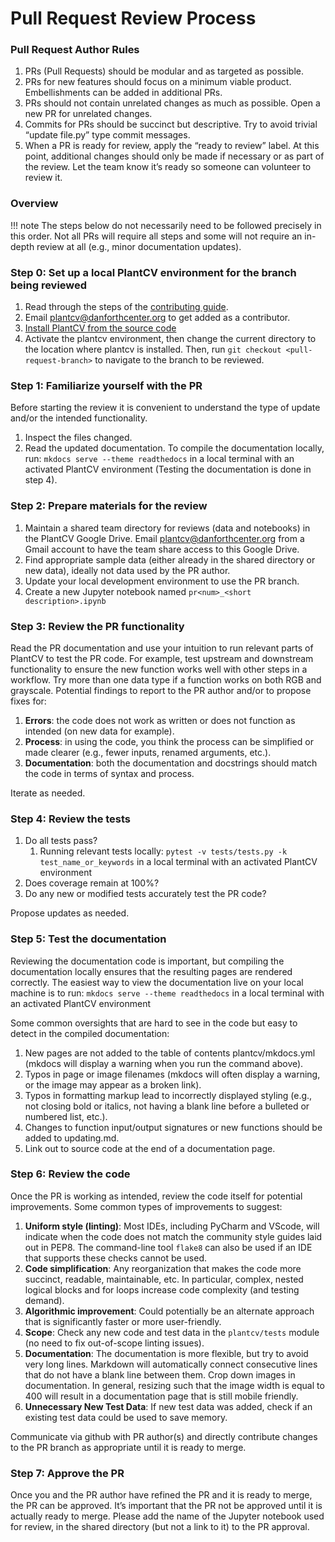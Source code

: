 # Pull Request Review Process

### Pull Request Author Rules

1. PRs (Pull Requests) should be modular and as targeted as possible.
2. PRs for new features should focus on a minimum viable product. Embellishments can be added in additional PRs.
3. PRs should not contain unrelated changes as much as possible. Open a new PR for unrelated changes.
4. Commits for PRs should be succinct but descriptive. Try to avoid trivial “update file.py” type commit messages.
5. When a PR is ready for review, apply the “ready to review” label. At this point, additional changes should only be made if necessary or as part of the review. Let the team know it’s ready so someone can volunteer to review it.

### Overview

!!! note
    The steps below do not necessarily need to be followed precisely in this order. Not all PRs will require all steps and some will not require an in-depth review at all (e.g., minor documentation updates).

### Step 0: Set up a local PlantCV environment for the branch being reviewed

1. Read through the steps of the [contributing guide](https://plantcv.readthedocs.io/en/latest/CONTRIBUTING/).
2. Email plantcv@danforthcenter.org to get added as a contributor.
3. [Install PlantCV from the source code](installation.md#installation-from-the-source-code)
4. Activate the plantcv environment, then change the current directory to the location where plantcv is installed.  Then, run `git checkout <pull-request-branch>` to navigate to the branch to be reviewed.

### Step 1: Familiarize yourself with the PR

Before starting the review it is convenient to understand the type of update and/or the intended functionality.  

1. Inspect the files changed. 
2. Read the updated documentation. To compile the documentation locally, run: `mkdocs serve --theme readthedocs` in a local terminal with an activated PlantCV environment (Testing the documentation is done in step 4). 

### Step 2: Prepare materials for the review

1. Maintain a shared team directory for reviews (data and notebooks) in the PlantCV Google Drive. Email plantcv@danforthcenter.org from a Gmail account to have the team share access to this Google Drive.
2. Find appropriate sample data (either already in the shared directory or new data), ideally not data used by the PR author.
3. Update your local development environment to use the PR branch.
4. Create a new Jupyter notebook named `pr<num>_<short description>.ipynb`

### Step 3: Review the PR functionality

Read the PR documentation and use your intuition to run relevant parts of PlantCV to test the PR code. For example, test upstream and downstream functionality to ensure the new function works well with other steps in a workflow. Try more than one data type if a function works on both RGB and grayscale. Potential findings to report to the PR author and/or to propose fixes for:

1. **Errors**: the code does not work as written or does not function as intended (on new data for example).
2. **Process**: in using the code, you think the process can be simplified or made clearer (e.g., fewer inputs, renamed arguments, etc.).
3. **Documentation**: both the documentation and docstrings should match the code in terms of syntax and process.

Iterate as needed.

### Step 4: Review the tests

1. Do all tests pass?
    1. Running relevant tests locally: `pytest -v tests/tests.py -k test_name_or_keywords` in a local terminal with an activated PlantCV environment
2. Does coverage remain at 100%?
3. Do any new or modified tests accurately test the PR code?

Propose updates as needed.

### Step 5: Test the documentation

Reviewing the documentation code is important, but compiling the documentation locally ensures that the resulting pages are rendered correctly. The easiest way to view the documentation live on your local machine is to run: `mkdocs serve --theme readthedocs` in a local terminal with an activated PlantCV environment

Some common oversights that are hard to see in the code but easy to detect in the compiled documentation:

1. New pages are not added to the table of contents plantcv/mkdocs.yml (mkdocs will display a warning when you run the command above).
2. Typos in page or image filenames (mkdocs will often display a warning, or the image may appear as a broken link).
3. Typos in formatting markup lead to incorrectly displayed styling (e.g., not closing bold or italics, not having a blank line before a bulleted or numbered list, etc.).
4. Changes to function input/output signatures or new functions should be added to updating.md.
5. Link out to source code at the end of a documentation page.

### Step 6: Review the code

Once the PR is working as intended, review the code itself for potential improvements. Some common types of improvements to suggest:

1. **Uniform style (linting)**: Most IDEs, including PyCharm and VScode, will indicate when the code does not match the community style guides laid out in PEP8. The command-line tool `flake8` can also be used if an IDE that supports these checks cannot be used.
2. **Code simplification**: Any reorganization that makes the code more succinct, readable, maintainable, etc. In particular, complex, nested logical blocks and for loops increase code complexity (and testing demand).
3. **Algorithmic improvement**: Could potentially be an alternate approach that is significantly faster or more user-friendly.
4. **Scope**: Check any new code and test data in the `plantcv/tests` module (no need to fix out-of-scope linting issues).
5. **Documentation**: The documentation is more flexible, but try to avoid very long lines. Markdown will automatically connect consecutive lines that do not have a blank line between them. Crop down images in documentation. In general, resizing such that the image width is equal to 400 will result in a documentation page that is still mobile friendly.
6. **Unnecessary New Test Data**: If new test data was added, check if an existing test data could be used to save memory.

Communicate via github with PR author(s) and directly contribute changes to the PR branch as appropriate until it is ready to merge.

### Step 7: Approve the PR

Once you and the PR author have refined the PR and it is ready to merge, the PR can be approved. It’s important that the PR not be approved until it is actually ready to merge. Please add the name of the Jupyter notebook used for review, in the shared directory (but not a link to it) to the PR approval.